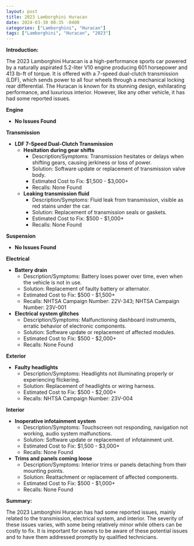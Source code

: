 ```yaml
---
layout: post
title: 2023 Lamborghini Huracan
date: 2024-03-30 00:35 -0400
categories: ["Lamborghini", "Huracan"]
tags: ["Lamborghini", "Huracan", "2023"]
---
```

**Introduction:**

The 2023 Lamborghini Huracan is a high-performance sports car powered by a naturally aspirated 5.2-liter V10 engine producing 601 horsepower and 413 lb-ft of torque. It is offered with a 7-speed dual-clutch transmission (LDF), which sends power to all four wheels through a mechanical locking rear differential. The Huracan is known for its stunning design, exhilarating performance, and luxurious interior. However, like any other vehicle, it has had some reported issues.

**Engine**

* **No Issues Found**

**Transmission**

* **LDF 7-Speed Dual-Clutch Transmission**
    * **Hesitation during gear shifts**
        * Description/Symptoms: Transmission hesitates or delays when shifting gears, causing jerkiness or loss of power.
        * Solution: Software update or replacement of transmission valve body.
        * Estimated Cost to Fix: $1,500 - $3,000+
        * Recalls: None Found
    * **Leaking transmission fluid**
        * Description/Symptoms: Fluid leak from transmission, visible as red stains under the car.
        * Solution: Replacement of transmission seals or gaskets.
        * Estimated Cost to Fix: $500 - $1,000+
        * Recalls: None Found

**Suspension**

* **No Issues Found**

**Electrical**

* **Battery drain**
    * Description/Symptoms: Battery loses power over time, even when the vehicle is not in use.
    * Solution: Replacement of faulty battery or alternator.
    * Estimated Cost to Fix: $500 - $1,500+
    * Recalls: NHTSA Campaign Number: 22V-343; NHTSA Campaign Number: 23V-001
* **Electrical system glitches**
    * Description/Symptoms: Malfunctioning dashboard instruments, erratic behavior of electronic components.
    * Solution: Software update or replacement of affected modules.
    * Estimated Cost to Fix: $500 - $2,000+
    * Recalls: None Found

**Exterior**

* **Faulty headlights**
    * Description/Symptoms: Headlights not illuminating properly or experiencing flickering.
    * Solution: Replacement of headlights or wiring harness.
    * Estimated Cost to Fix: $500 - $2,000+
    * Recalls: NHTSA Campaign Number: 23V-004

**Interior**

* **Inoperative infotainment system**
    * Description/Symptoms: Touchscreen not responding, navigation not working, audio system malfunctions.
    * Solution: Software update or replacement of infotainment unit.
    * Estimated Cost to Fix: $1,500 - $3,000+
    * Recalls: None Found
* **Trims and panels coming loose**
    * Description/Symptoms: Interior trims or panels detaching from their mounting points.
    * Solution: Reattachment or replacement of affected components.
    * Estimated Cost to Fix: $500 - $1,000+
    * Recalls: None Found

**Summary:**

The 2023 Lamborghini Huracan has had some reported issues, mainly related to the transmission, electrical system, and interior. The severity of these issues varies, with some being relatively minor while others can be costly to fix. It is important for owners to be aware of these potential issues and to have them addressed promptly by qualified technicians.

